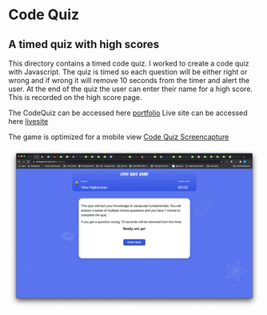 # Code Quiz
## A timed quiz with high scores


This directory contains a timed code quiz. I worked to create a code quiz with Javascript. The quiz is timed so each question will be either right or wrong and if wrong it will remove 10 seconds from the timer and alert the user. At the end of the quiz the user can enter their name for a high score. This is recorded on the high score page. 


The CodeQuiz can be accessed here [portfolio](https://github.com/pmhagwood/codequiz)
Live site can be accessed here [livesite](https://pmhagwood.github.io/codequiz/)

The game is optimized for a mobile view [Code Quiz Screencapture](https://github.com/pmhagwood/codequiz/blob/master/gameplay.jpg)

<img src="images/codequiz.png"  alt="screencapture of code quiz game">